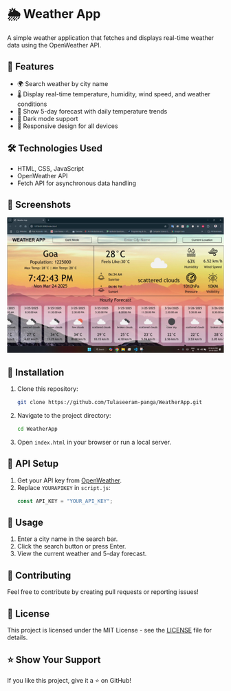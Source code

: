 # 🌦 Weather App

A simple weather application that fetches and displays real-time weather data using the OpenWeather API.

## 🚀 Features

- 🌍 Search weather by city name
- 🌡️ Display real-time temperature, humidity, wind speed, and weather conditions
- 📆 Show 5-day forecast with daily temperature trends
- 🌙 Dark mode support
- 📱 Responsive design for all devices

## 🛠 Technologies Used

- HTML, CSS, JavaScript
- OpenWeather API
- Fetch API for asynchronous data handling

## 📸 Screenshots

![Weather App Screenshot](githubimage.png)

## 🔧 Installation

1. Clone this repository:
   ```sh
   git clone https://github.com/Tulaseeram-panga/WeatherApp.git
   ```
2. Navigate to the project directory:
   ```sh
   cd WeatherApp
   ```
3. Open `index.html` in your browser or run a local server.

## 🔑 API Setup

1. Get your API key from [OpenWeather](https://openweathermap.org/).
2. Replace `YOURAPIKEY` in `script.js`:
   ```js
   const API_KEY = "YOUR_API_KEY";
   ```

## 🚀 Usage

1. Enter a city name in the search bar.
2. Click the search button or press Enter.
3. View the current weather and 5-day forecast.

## 🤝 Contributing

Feel free to contribute by creating pull requests or reporting issues!

## 📜 License

This project is licensed under the MIT License - see the [LICENSE](LICENSE) file for details.

## ⭐ Show Your Support

If you like this project, give it a ⭐ on GitHub!
